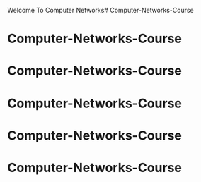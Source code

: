 ﻿Welcome To Computer Networks# Computer-Networks-Course
# Computer-Networks-Course
# Computer-Networks-Course
# Computer-Networks-Course
# Computer-Networks-Course
# Computer-Networks-Course
